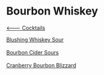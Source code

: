# Bourbon Whiskey

[<--- Cocktails](../cocktails.md)

[Blushing Whiskey Sour](./blushing-whiskey-sour.md)<br><br>
[Bourbon Cider Sours](./bourbon-cider-sours.md)<br><br>
[Cranberry Bourbon Blizzard](./cranberry-bourbon-blizzard.md)<br><br>
